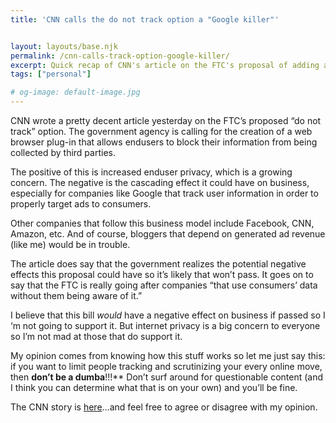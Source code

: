 ```yaml
---
title: 'CNN calls the do not track option a "Google killer"'


layout: layouts/base.njk
permalink: /cnn-calls-track-option-google-killer/
excerpt: Quick recap of CNN's article on the FTC's proposal of adding a do not track feature that consumers can use for internet browsing, short opinion included
tags: ["personal"]

# og-image: default-image.jpg
---
```

CNN wrote a pretty decent article yesterday on the FTC’s proposed “do not track” option. The government agency is calling for the creation of a web browser plug-in that allows endusers to block their information from being collected by third parties.

The positive of this is increased enduser privacy, which is a growing concern. The negative is the cascading effect it could have on business, especially for companies like Google that track user information in order to properly target ads to consumers.

Other companies that follow this business model include Facebook, CNN, Amazon, etc. And of course, bloggers that depend on generated ad revenue (like me) would be in trouble.

The article does say that the government realizes the potential negative effects this proposal could have so it’s likely that won’t pass. It goes on to say that the FTC is really going after companies “that use consumers’ data without them being aware of it.”

I believe that this bill *would* have a negative effect on business if passed so I ‘m not going to support it. But internet privacy is a big concern to everyone so I’m not mad at those that do support it.

My opinion comes from knowing how this stuff works so let me just say this: if you want to limit people tracking and scrutinizing your every online move, then **don’t be a dumba**!!!** Don’t surf around for questionable content (and I think you can determine what that is on your own) and you’ll be fine.

The CNN story is [here][1]…and feel free to agree or disagree with my opinion.

 [1]: http://money.cnn.com/2010/12/02/technology/ftc_do_not_track/index.htm?source=cnn_bin&hpt=Sbin